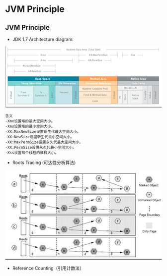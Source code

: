 # JVM Principle

## JVM Principle

* JDK 1.7 Architecture diagram:

![](../.gitbook/assets/image%20%285%29.png)

```text
含义
-Xmx设置堆的最大空间大小。
-Xms设置堆的最小空间大小。
-XX:MaxNewSize设置新生代最大空间大小。
-XX:NewSize设置新生代最小空间大小。
-XX:MaxPermSize设置永久代最大空间大小。
-XX:PermSize设置永久代最小空间大小。
-Xss设置每个线程的堆栈大小。
```

* Roots Tracing \(可达性分析算法\)

![](../.gitbook/assets/image%20%2810%29.png)

* Reference Counting（引用计数法）



